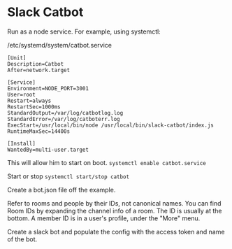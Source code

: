 # Slack Catbot

Run as a node service. For example, using systemctl:

/etc/systemd/system/catbot.service
```
[Unit]
Description=Catbot
After=network.target

[Service]
Environment=NODE_PORT=3001
User=root
Restart=always
RestartSec=1000ms
StandardOutput=/var/log/catbotlog.log
StandardError=/var/log/catboterr.log
ExecStart=/usr/local/bin/node /usr/local/bin/slack-catbot/index.js
RuntimeMaxSec=14400s

[Install]
WantedBy=multi-user.target
```

This will allow him to start on boot.
`systemctl enable catbot.service`

Start or stop
`systemctl start/stop catbot`

Create a bot.json file off the example.

Refer to rooms and people by their IDs, not canonical names. You can find Room IDs by expanding the channel info of a room. The ID is usually at the bottom. A member ID is in a user's profile, under the "More" menu.

Create a slack bot and populate the config with the access token and name of the bot.
